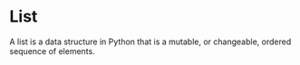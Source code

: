 # List
A list is a data structure in Python that is a mutable, or changeable, ordered sequence of elements.
#
